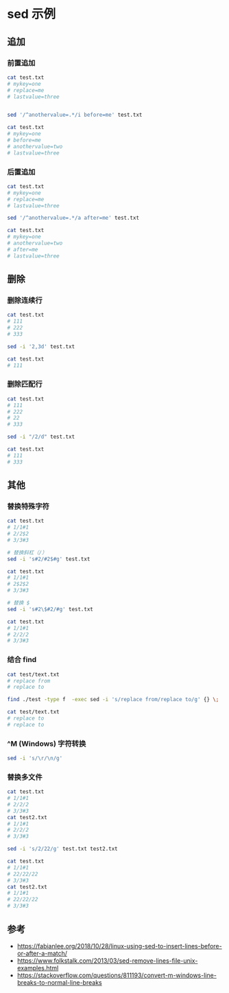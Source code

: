 # sed 示例

## 追加

### 前置追加

```bash
cat test.txt
# mykey=one
# replace=me
# lastvalue=three


sed '/^anothervalue=.*/i before=me' test.txt

cat test.txt
# mykey=one
# before=me
# anothervalue=two
# lastvalue=three
```

### 后置追加

```bash
cat test.txt
# mykey=one
# replace=me
# lastvalue=three

sed '/^anothervalue=.*/a after=me' test.txt

cat test.txt
# mykey=one
# anothervalue=two
# after=me
# lastvalue=three

```

## 删除

### 删除连续行

```bash
cat test.txt 
# 111
# 222
# 333

sed -i '2,3d' test.txt

cat test.txt 
# 111
```

### 删除匹配行

```bash
cat test.txt 
# 111
# 222
# 22
# 333

sed -i "/2/d" test.txt

cat test.txt 
# 111
# 333
```

## 其他

### 替换特殊字符

```bash
cat test.txt 
# 1/1#1
# 2/2$2
# 3/3#3

# 替换斜杠（/）
sed -i 's#2/#2$#g' test.txt 

cat test.txt 
# 1/1#1
# 2$2$2
# 3/3#3

# 替换 $
sed -i 's#2\$#2/#g' test.txt 

cat test.txt 
# 1/1#1
# 2/2/2
# 3/3#3
```


### 结合 find

```bash
cat test/text.txt 
# replace from
# replace to

find ./test -type f  -exec sed -i 's/replace from/replace to/g' {} \;

cat test/text.txt 
# replace to
# replace to
```

### ^M (Windows) 字符转换

```bash
sed -i 's/\r/\n/g' 
```

### 替换多文件

```bash
cat test.txt 
# 1/1#1
# 2/2/2
# 3/3#3
cat test2.txt 
# 1/1#1
# 2/2/2
# 3/3#3

sed -i 's/2/22/g' test.txt test2.txt 

cat test.txt 
# 1/1#1
# 22/22/22
# 3/3#3
cat test2.txt 
# 1/1#1
# 22/22/22
# 3/3#3
```

## 参考

- https://fabianlee.org/2018/10/28/linux-using-sed-to-insert-lines-before-or-after-a-match/
- https://www.folkstalk.com/2013/03/sed-remove-lines-file-unix-examples.html
- https://stackoverflow.com/questions/811193/convert-m-windows-line-breaks-to-normal-line-breaks

